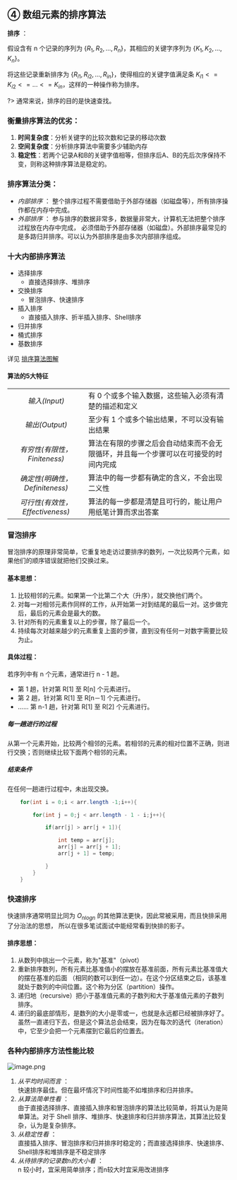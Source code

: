 ## ④ 数组元素的排序算法

**排序** ：

假设含有 n 个记录的序列为 $\{R_1,R_2,...,R_n\}$，其相应的关键字序列为 $\{K_1,K_2,...,K_n\}$。  

将这些记录重新排序为 $\{R_{i1},R_{i2},...,R_{in}\}$，使得相应的关键字值满足条 $K_{i1}<=K_{i2}<=...<=K_{in}$，这样的一种操作称为排序。

?> 通常来说，排序的目的是快速查找。


### 衡量排序算法的优劣：

1. **时间复杂度**：分析关键字的比较次数和记录的移动次数
2. **空间复杂度**：分析排序算法中需要多少辅助内存
3. **稳定性**：若两个记录A和B的关键字值相等，但排序后A、B的先后次序保持不变，则称这种排序算法是稳定的。

### 排序算法分类：

- *内部排序* ：
  整个排序过程不需要借助于外部存储器（如磁盘等），所有排序操作都在内存中完成。
- *外部排序* ：
  参与排序的数据非常多，数据量非常大，计算机无法把整个排序过程放在内存中完成，
  必须借助于外部存储器（如磁盘）。外部排序最常见的是多路归并排序。可以认为外部排序是由多次内部排序组成。

### 十大内部排序算法

- 选择排序
   - 直接选择排序、堆排序
- 交换排序
   - 冒泡排序、快速排序
- 插入排序
   - 直接插入排序、折半插入排序、Shell排序
- 归并排序
- 桶式排序
- 基数排序

详见 [排序算法图解](/2-PCbase/AlgorithmDataStructures/Note/sort.md)

#### 算法的5大特征

|                                 |                                                                                      |
| :-----------------------------: | ------------------------------------------------------------------------------------ |
|          *输入(Input)*          | 有 0 个或多个输入数据，这些输入必须有清楚的描述和定义                                |
|         *输出(Output)*          | 至少有 1 个或多个输出结果，不可以没有输出结果                                        |
|  *有穷性(有限性，Finiteness)*   | 算法在有限的步骤之后会自动结束而不会无限循环，并且每一个步骤可以在可接受的时间内完成 |
| *确定性(明确性，Definiteness)*  | 算法中的每一步都有确定的含义，不会出现二义性                                         |
| *可行性(有效性，Effectiveness)* | 算法的每一步都是清楚且可行的，能让用户用纸笔计算而求出答案                           |

### **冒泡排序**

冒泡排序的原理非常简单，它重复地走访过要排序的数列，一次比较两个元素，如果他们的顺序错误就把他们交换过来。

#### 基本思想：

1. 比较相邻的元素。如果第一个比第二个大（升序），就交换他们两个。
2. 对每一对相邻元素作同样的工作，从开始第一对到结尾的最后一对。这步做完后，最后的元素会是最大的数。
3. 针对所有的元素重复以上的步骤，除了最后一个。
4. 持续每次对越来越少的元素重复上面的步骤，直到没有任何一对数字需要比较为止。

#### 具体过程：

若序列中有 n 个元素，通常进行 n - 1 趟。  
- 第 1 趟，针对第 R[1] 至 R[n] 个元素进行。  
- 第 2 趟，针对第 R[1] 至 R[n－1] 个元素进行。  
- …… 第 n-1 趟，针对第 R[1] 至 R[2] 个元素进行。

##### 每一趟进行的过程

从第一个元素开始，比较两个相邻的元素。若相邻的元素的相对位置不正确，则进行交换；否则继续比较下面两个相邻的元素。

##### 结束条件

在任何一趟进行过程中，未出现交换。

```java
	for(int i = 0;i < arr.length -1;i++){

		for(int j = 0;j < arr.length - 1 - i;j++){

			if(arr[j] > arr[j + 1]){

				int temp = arr[j];
				arr[j] = arr[j + 1];
				arr[j + 1] = temp;

			}
		}
	}
```


### **快速排序**

快速排序通常明显比同为 $O_{nlogn}$ 的其他算法更快，因此常被采用，而且快排采用了分治法的思想，
所以在很多笔试面试中能经常看到快排的影子。

#### 排序思想：

1. 从数列中挑出一个元素，称为"基准"（pivot）
2. 重新排序数列，所有元素比基准值小的摆放在基准前面，所有元素比基准值大的摆在基准的后面
   （相同的数可以到任一边）。在这个分区结束之后，该基准就处于数列的中间位置。这个称为分区（partition）操作。
3. 递归地（recursive）把小于基准值元素的子数列和大于基准值元素的子数列排序。
4. 递归的最底部情形，是数列的大小是零或一，也就是永远都已经被排序好了。
   虽然一直递归下去，但是这个算法总会结束，因为在每次的迭代（iteration）中，它至少会把一个元素摆到它最后的位置去。

### 各种内部排序方法性能比较

![image.png](https://cdn.gxmnzl.xyz/img/SE0305.png)

1. *从平均时间而言* ：  
	快速排序最佳。但在最坏情况下时间性能不如堆排序和归并排序。
2. *从算法简单性看* ：  
	由于直接选择排序、直接插入排序和冒泡排序的算法比较简单，将其认为是简单算法。对于 Shell 排序、堆排序、快速排序和归并排序算法，其算法比较复杂，认为是复杂排序。
3. *从稳定性看* ：  
	直接插入排序、冒泡排序和归并排序时稳定的；而直接选择排序、快速排序、 Shell排序和堆排序是不稳定排序
4. *从待排序的记录数n的大小看* ：  
	n 较小时，宜采用简单排序；而n较大时宜采用改进排序

